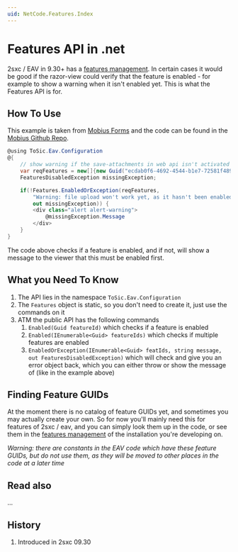 ```yaml
---
uid: NetCode.Features.Index
---
```

# Features API in .net

2sxc / EAV in 9.30+ has a [features management](https://2sxc.org/en/blog/post/new-features-management-in-2sxc-9-30). In certain cases it would be good if the razor-view could verify that the feature is enabled - for example to show a warning when it isn't enabled yet. This is what the Features API is for.

## How To Use

This example is taken from [Mobius Forms](xref:App.Mobius) and the code can be found in the [Mobius Github Repo](https://github.com/2sic/app-mobius-forms/blob/master/_Shared-Feature-UploadInAdam.cshtml).

```cs
@using ToSic.Eav.Configuration
@{
    // show warning if the save-attachments in web api isn't activated
    var reqFeatures = new[]{new Guid("ecdab0f6-4692-4544-b1e7-72581f489f6a")};
    FeaturesDisabledException missingException;

    if(!Features.EnabledOrException(reqFeatures,
        "Warning: file upload won't work yet, as it hasn't been enabled.",
        out missingException)) {
        <div class="alert alert-warning">
            @missingException.Message
        </div>
    }
}
```

The code above checks if a feature is enabled, and if not, will show a message to the viewer that this must be enabled first.

## What you Need To Know

1. The API lies in the namespace `ToSic.Eav.Configuration`
1. The `Features` object is static, so you don't need to create it, just use the commands on it
1. ATM the public API has the following commands
    1. `Enabled(Guid featureId)` which checks if a feature is enabled
    1. `Enabled(IEnumerable<Guid> featureIds)` which checks if multiple features are enabled
    1. `EnabledOrException(IEnumerable<Guid> featIds, string message, out FeaturesDisabledException)` which will check and give you an error object back, which you can either throw or show the message of (like in the example above)

## Finding Feature GUIDs

At the moment there is no catalog of feature GUIDs yet, and sometimes you may actually create your own. So for now you'll mainly need this for features of 2sxc / eav, and you can simply look them up in the code, or see them in the [features management](https://2sxc.org/en/blog/post/new-features-management-in-2sxc-9-30) of the installation you're developing on.

_Warning: there are constants in the EAV code which have these feature GUIDs, but do not use them, as they will be moved to other places in the code at a later time_


## Read also

...

## History

1. Introduced in 2sxc 09.30

